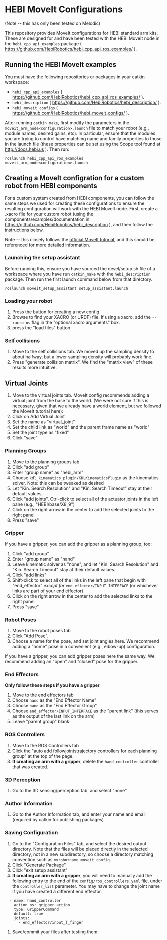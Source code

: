 # HEBI MoveIt Configurations

(Note -- this has only been tested on Melodic)

This repository provides MoveIt configurations for HEBI standard arm kits.  These are designed for and have been tested with the HEBI MoveIt node in the `hebi_cpp_api_examples` package ( https://github.com/HebiRobotics/hebi_cpp_api_ros_examples/ ).

## Running the HEBI MoveIt examples

You must have the following repositories or packages in your catkin workspace:

- `hebi_cpp_api_examples` ( https://github.com/HebiRobotics/hebi_cpp_api_ros_examples/ ).
- `hebi_description` ( https://github.com/HebiRobotics/hebi_description/ ).
- `hebi_moveit_configs` ( https://github.com/HebiRobotics/hebi_moveit_configs/ ).

After running `catkin make`, first modify the parameters in the `moveit_arm_node<configuration>.launch` file to match your robot (e.g., module names, desired gains, etc).  In particular, ensure that the modules you are trying to control have matching name and family properties to those in the launch file (these properties can be set using the Scope tool found at http://docs.hebi.us ).  Then run:

```
roslaunch hebi_cpp_api_ros_examples moveit_arm_node<configuration>.launch
```

## Creating a MoveIt configration for a custom robot from HEBI components

For a custom system created from HEBI components, you can follow the same steps we used for creating these configurations to ensure the resulting configuration will work with the HEBI MoveIt node.  First, create a .xacro file for your custom robot (using the components/examples/documentation in https://github.com/HebiRobotics/hebi_description ), and then follow the instructions below.

Note -- this closely follows the [official MoveIt tutorial](http://docs.ros.org/melodic/api/moveit_tutorials/html/doc/setup_assistant/setup_assistant_tutorial.html), and this should be referenced for more detailed information.

### Launching the setup assistant

Before running this, ensure you have sourced the devel/setup.sh file of a workspace where you have run `catkin_make` with the `hebi_description` package.  Then run the first launch command below from that directory.


```
roslaunch moveit_setup_assistant setup_assistant.launch
```

### Loading your robot

1. Press the button for creating a new config
1. Browse to find your XACRO (or URDF) file.  If using a xacro, add the `--xacro-ns` flag in the "optional xacro arguments" box. 
1. press the "load files" button

### Self collisions

1. Move to the self collisions tab.  We moved up the sampling density to about halfway, but a lower sampling density will probably work fine.
1. Press "generate collision matrix".  We find the "matrix view" of these results more intuitive.

## Virtual Joints

1. Move to the virtual joints tab.  MoveIt config recommends adding a virtual joint from the base to the world.  (We were not sure if this is necessary, given that we already have a world element, but we followed the MoveIt tutorial here):
1. Click on Add Virtual Joint
1. Set the name as "virtual_joint"
1. Set the child link as "world" and the parent frame name as "world"
1. Set the joint type as "fixed"
1. Click "save"

### Planning Groups

1. Move to the planning groups tab
1. Click "add group"
1. Enter "group name" as "hebi_arm"
1. Choose `kdl_kinematics_plugin/KDLKinematicsPlugin` as the kinematics solver. Note: this can be tweaked as desired
1. Let "Kin. Search Resolution" and "Kin. Search Timeout" stay at their default values.
1. Click "add joints".  Ctrl-click to select all of the actuator joints in the left pane (e.g., "HEBI/base/X8_9")
1. Click on the right arrow in the center to add the selected joints to the right panel
1. Press "save"

### Gripper

If you have a gripper, you can add the gripper as a planning group, too:

1. Click "add group"
1. Enter "group name" as "hand"
1. Leave kinematic solver as "none", and let "Kin. Search Resolution" and "Kin. Search Timeout" stay at their default values.
1. Click "add links"
1. Shift-click to select all of the links in the left pane that begin with "end_effector" _except for_ `end_effector/INPUT_INTERFACE` (or whichever links are part of your end effector)
1. Click on the right arrow in the center to add the selected links to the right panel
1. Press "save"

### Robot Poses

1. Move to the robot poses tab
1. Click "Add Pose".
1. Choose a name for the pose, and set joint angles here.  We recommend adding a "home" pose in a convenient (e.g., elbow-up) configuration.

If you have a gripper, you can add gripper poses here the same way.  We recommend adding an "open" and "closed" pose for the gripper.

### End Effectors

**Only follow these steps if you have a gripper**

1. Move to the end effectors tab
1. Choose `hand` as the "End Effector Name"
1. Choose `hand` as the "End Effector Group"
1. Choose `end_effector/INPUT_INTERFACE` as the "parent link" (this serves as the output of the last link on the arm)
1. Leave "parent group" blank

### ROS Controllers

1. Move to the ROS Controllers tab
1. Click the "auto add followjointstrajectory controllers for each planning group" at the top of the page.
1. **If creating an arm with a gripper**, delete the `hand_controller` controller that was created.

### 3D Perception

1. Go to the 3D sensing/perception tab, and select "none"

### Author Information

1. Go to the Author Information tab, and enter your name and email (required by catkin for publishing packages)

### Saving Configuration

1. Go to the "Configuration Files" tab, and select the desired output directory.  Note that the files will be placed directly in the selected directory, not in a new subdirectory, so choose a directory matching convention such as `myrobotname_moveit_config`.
1. Click "Generate Package"
1. Click "exit setup assistant"
1. **If creating an arm with a gripper**, you will need to manually add the following entry to the end of the `config/ros_controllers.yaml` file, under the `controller_list` parameter.  You may have to change the joint name if you have created a different end effector.
```
  - name: hand_controller
    action_ns: gripper_action
    type: GripperCommand
    default: true
    joints:
      - end_effector/input_l_finger
```
1. Save/commit your files after testing them.


